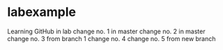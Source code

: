# labexample
Learning GitHub in lab
change no. 1 in master
change no. 2 in master
change no. 3 from branch 1
change no. 4
change no. 5 from new branch
